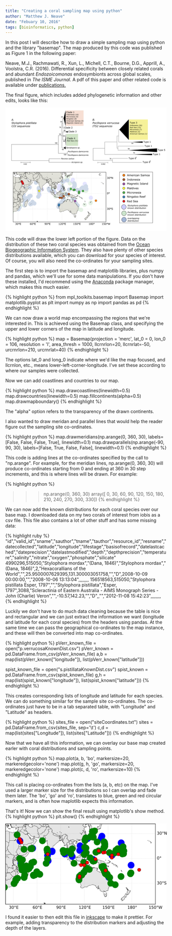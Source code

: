 ```yaml
---
title: "Creating a coral sampling map using python"
author: "Matthew J. Neave"
date: "Febuary 10, 2016"
tags: [bioinformatics, python]
---
```


In this post I will describe how to draw a simple sampling map using python and the library "basemap". The map produced by this code was published as Figure 1 in the following paper:

Neave, M.J., Rachmawati, R., Xun, L., Michell, C.T., Bourne, D.G., Apprill, A., Voolstra, C.R. (2016). Differential specificity between closely related corals and abundant <i>Endozoicomonas</i> endosymbionts across global scales, published in <i>The ISME Journal</i>.
A pdf of this paper and other related code is available under [publications.](../publications)

The final figure, which includes added phylogenetic information and other edits, looks like this:

![microbime_map](https://github.com/neavemj/neavemj.github.io/blob/master/_posts/microbiome_map/7.spistPocMap.png?raw=true)

This code will draw the lower left portion of the figure. Data on the distribution of these two coral species was obtained from the [Ocean Biogeographic Information System](https://www.iobis.org). 
They also have plenty of other species distributions available, which you can download for your species of interest. Of course, you will also need the co-ordinates for your sampling sites. 

The first step is to import the basemap and matplotlib libraries, plus numpy and pandas, which we'll use for some data manipulations. If you don't have these installed, I'd recommend using the [Anaconda](https://www.continuum.io/anaconda-overview) package manager, which makes this much easier.

{% highlight python %}
from mpl_toolkits.basemap import Basemap
import matplotlib.pyplot as plt
import numpy as np
import pandas as pd
{% endhighlight %}

We can now draw a world map encompassing the regions that we're interested in. This is achieved using the Basemap class, and specifying the upper and lower corners of the map in latitude and longitude.


{% highlight python %}
map = Basemap(projection = 'merc', lat_0 = 0, lon_0 = 106, resolution = 'l', area_thresh = 1000, llcrnrlon=20, llcrnrlat=-50, urcrnrlon=210, urcrnrlat=40)
{% endhighlight %}

The options lat_0 and long_0 indicate where we'd like the map focused, and llcrnlon, etc., means lower-left-corner-longitude. I've set these according to where our samples were collected.

Now we can add coastlines and countries to our map.

{% highlight python %}
map.drawcoastlines(linewidth=0.5)
map.drawcountries(linewidth=0.5)
map.fillcontinents(alpha=0.5)
map.drawmapboundary()
{% endhighlight %}

The "alpha" option refers to the transparency of the drawn continents.

I also wanted to draw meridan and parallel lines that would help the reader figure out the sampling site co-ordinates.

{% highlight python %}
map.drawmeridians(np.arange(0, 360, 30), labels=[False, False, False, True], linewidth=0.1)
map.drawparallels(np.arange(-90, 90, 30), labels=[False, True, False, False], linewidth=0.1)
{% endhighlight %}

This code is adding lines at the co-ordinates specified by the call to "np.arange". For example, for the meridian lines, np.arange(0, 360, 30) will produce co-ordinates starting from 0 and ending at 360 in 30 step increments, and this is where lines will be drawn.
For example:

{% highlight python %}
>>> np.arange(0, 360, 30)
array([  0,  30,  60,  90, 120, 150, 180, 210, 240, 270, 300, 330])
{% endhighlight %}

We can now add the known distributions for each coral species over our base map. I downloaded data on my two corals of interest from iobis as a csv file. This file also contains a lot of other stuff and has some missing data:

{% highlight ruby %}
"id","valid_id","sname","sauthor","tname","tauthor","resource_id","resname","datecollected","latitude","longitude","lifestage","basisofrecord","datelastcached","dateprecision","datelastmodified","depth","depthprecision","temperature","salinity","nitrate","oxygen","phosphate","silicate"
4990296,515050,"Stylophora mordax","(Dana, 1846)","Stylophora mordax","(Dana, 1846)",2,"Hexacorallians of the World","",25.9500007629395,131.300003051758,"","D",2008-10-09 00:00:00,"","2008-10-06 13:13:04",,,,,,,,
156518563,515050,"Stylophora pistillata Esper, 1797","","Stylophora pistillata","Esper, 1797",3088,"Scleractinia of Eastern Australia - AIMS Monograph Series - John (Charlie) Veron","",-10.57,142.23,"","D",,"","2012-11-08 15:42:23",,,,,,,,
{% endhighlight %}

Luckily we don't have to do much data cleaning because the table is nice and rectangular and we can just extract the information we want (longitude and latitude for each coral species) from the headers using pandas. 
At the same time we can pass the geographical co-ordinates to the map instance, and these will then be converted into map co-ordinates. 

{% highlight python %}
pVerr_known_file = open("p.verrucosaKnownDist.csv")
pVerr_known = pd.DataFrame.from_csv(pVerr_known_file)
a,b = map(list(pVerr_known["longitude"]), list(pVerr_known["latitude"]))

spist_known_file = open("s.pistillataKnownDist.csv")
spist_known = pd.DataFrame.from_csv(spist_known_file)
g,h = map(list(spist_known["longitude"]), list(spist_known["latitude"]))
{% endhighlight %}

This creates corresponding lists of longitude and latitude for each species. We can do something similar for the sample site co-ordinates. The co-ordinates just have to be in a tab separated table, with "Longitude" and "Latitude" as headers.

{% highlight python %}
sites_file = open("siteCoordinates.txt")
sites = pd.DataFrame.from_csv(sites_file, sep='\t')
c,d = map(list(sites["Longitude"]), list(sites["Latitude"]))
{% endhighlight %}

Now that we have all this information, we can overlay our base map created earler with coral distributions and sampling points.

{% highlight python %}
map.plot(a, b, 'bo', markersize=20, markeredgecolor='none')
map.plot(g, h, 'go', markersize=20, markeredgecolor='none')
map.plot(c, d, 'ro', markersize=10)
{% endhighlight %}

This call is placing co-ordinates from the lists (a, b, etc) on the map. I've used a larger marker size for the distributions so I can overlap and fade them later. The 'bo', 'go' and 'ro', translates to blue, green and red circular markers, and is often how maplotlib expects this information.

That's it! Now we can show the final result using matplotlib's show method.
{% highlight python %}
plt.show()
{% endhighlight %}

![raw_map](https://github.com/neavemj/neavemj.github.io/blob/master/_posts/microbiome_map/siteMap.png?raw=true)

I found it easier to then edit this file in [inkscape](//inkscape.org) to make it prettier. For example, adding transparency to the distribution markers and adjusting the depth of the layers.

<br>
